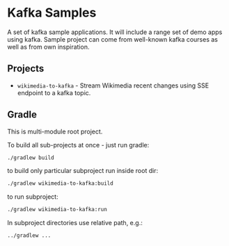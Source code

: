 # Kafka Samples

A set of kafka sample applications.
It will include a range set of demo apps using kafka.
Sample project can come from well-known kafka courses as well as 
from own inspiration.

## Projects
 - `wikimedia-to-kafka` - Stream Wikimedia recent changes using SSE endpoint to a kafka topic.

## Gradle

This is multi-module root project.

To build all sub-projects at once - just run gradle:

```bash
./gradlew build
```

to build only particular subproject run inside root dir:

```bash
./gradlew wikimedia-to-kafka:build
```

to run subproject:

```bash
./gradlew wikimedia-to-kafka:run
```

In subproject directories use relative path, e.g.:

```bash
../gradlew ... 
```
